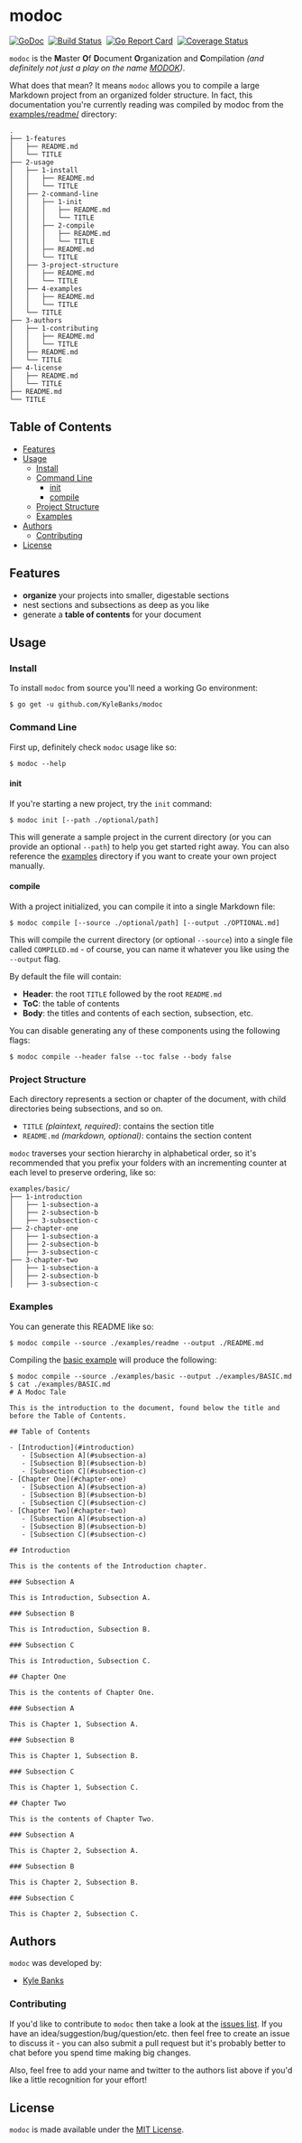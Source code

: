 # modoc

[![GoDoc](https://godoc.org/github.com/KyleBanks/modoc?status.svg)](https://godoc.org/github.com/KyleBanks/modoc)&nbsp; 
[![Build Status](https://travis-ci.org/KyleBanks/modoc.svg?branch=master)](https://travis-ci.org/KyleBanks/modoc)&nbsp;
[![Go Report Card](https://goreportcard.com/badge/github.com/KyleBanks/modoc)](https://goreportcard.com/report/github.com/KyleBanks/modoc)&nbsp;
[![Coverage Status](https://coveralls.io/repos/github/KyleBanks/modoc/badge.svg?branch=master)](https://coveralls.io/github/KyleBanks/modoc?branch=master)

`modoc` is the **M**aster **O**f **D**ocument **O**rganization and **C**ompilation *(and definitely not just a play on the name [MODOK](https://en.wikipedia.org/wiki/MODOK))*.

What does that mean? It means `modoc` allows you to compile a large Markdown project from an organized folder structure. In fact, this documentation you're currently reading was compiled by modoc from the [examples/readme/](./examples/readme) directory:

```
.
├── 1-features
│   ├── README.md
│   └── TITLE
├── 2-usage
│   ├── 1-install
│   │   ├── README.md
│   │   └── TITLE
│   ├── 2-command-line
│   │   ├── 1-init
│   │   │   ├── README.md
│   │   │   └── TITLE
│   │   ├── 2-compile
│   │   │   ├── README.md
│   │   │   └── TITLE
│   │   ├── README.md
│   │   └── TITLE
│   ├── 3-project-structure
│   │   ├── README.md
│   │   └── TITLE
│   ├── 4-examples
│   │   ├── README.md
│   │   └── TITLE
│   └── TITLE
├── 3-authors
│   ├── 1-contributing
│   │   ├── README.md
│   │   └── TITLE
│   ├── README.md
│   └── TITLE
├── 4-license
│   ├── README.md
│   └── TITLE
├── README.md
└── TITLE
```


## Table of Contents

- [Features](#features)
- [Usage](#usage)
   - [Install](#install)
   - [Command Line](#command-line)
      - [init](#init)
      - [compile](#compile)
   - [Project Structure](#project-structure)
   - [Examples](#examples)
- [Authors](#authors)
   - [Contributing](#contributing)
- [License](#license)

## Features

- **organize** your projects into smaller, digestable sections
- nest sections and subsections as deep as you like
- generate a **table of contents** for your document

## Usage



### Install

To install `modoc` from source you'll need a working Go environment:

```
$ go get -u github.com/KyleBanks/modoc
```

### Command Line

First up, definitely check `modoc` usage like so: 

```
$ modoc --help
```


#### init

If you're starting a new project, try the `init` command:

```
$ modoc init [--path ./optional/path]
```

This will generate a sample project in the current directory (or you can provide an optional `--path`) to help you get started right away. You can also reference the [examples](./examples) directory if you want to create your own project manually.

#### compile

With a project initialized, you can compile it into a single Markdown file:

```
$ modoc compile [--source ./optional/path] [--output ./OPTIONAL.md]
```

This will compile the current directory (or optional `--source`) into a single file called `COMPILED.md` - of course, you can name it whatever you like using the `--output` flag. 

By default the file will contain:

- **Header**: the root `TITLE` followed by the root `README.md`
- **ToC**: the table of contents
- **Body**: the titles and contents of each section, subsection, etc.

You can disable generating any of these components using the following flags:

```
$ modoc compile --header false --toc false --body false
```

### Project Structure

Each directory represents a section or chapter of the document, with child directories being subsections, and so on.

- `TITLE` *(plaintext, required)*: contains the section title
- `README.md` *(markdown, optional)*: contains the section content

`modoc` traverses your section hierarchy in alphabetical order, so it's recommended that you prefix your folders with an incrementing counter at each level to preserve ordering, like so:

```
examples/basic/
├── 1-introduction
│   ├── 1-subsection-a
│   ├── 2-subsection-b
│   ├── 3-subsection-c
├── 2-chapter-one
│   ├── 1-subsection-a
│   ├── 2-subsection-b
│   ├── 3-subsection-c
├── 3-chapter-two
│   ├── 1-subsection-a
│   ├── 2-subsection-b
│   ├── 3-subsection-c
```

### Examples

You can generate this README like so:

```
$ modoc compile --source ./examples/readme --output ./README.md
```

Compiling the [basic example](./examples/basic) will produce the following:

```
$ modoc compile --source ./examples/basic --output ./examples/BASIC.md
$ cat ./examples/BASIC.md
# A Modoc Tale

This is the introduction to the document, found below the title and before the Table of Contents.

## Table of Contents

- [Introduction](#introduction)
   - [Subsection A](#subsection-a)
   - [Subsection B](#subsection-b)
   - [Subsection C](#subsection-c)
- [Chapter One](#chapter-one)
   - [Subsection A](#subsection-a)
   - [Subsection B](#subsection-b)
   - [Subsection C](#subsection-c)
- [Chapter Two](#chapter-two)
   - [Subsection A](#subsection-a)
   - [Subsection B](#subsection-b)
   - [Subsection C](#subsection-c)

## Introduction

This is the contents of the Introduction chapter.

### Subsection A

This is Introduction, Subsection A.

### Subsection B

This is Introduction, Subsection B.

### Subsection C

This is Introduction, Subsection C.

## Chapter One

This is the contents of Chapter One.

### Subsection A

This is Chapter 1, Subsection A.

### Subsection B

This is Chapter 1, Subsection B.

### Subsection C

This is Chapter 1, Subsection C.

## Chapter Two

This is the contents of Chapter Two.

### Subsection A

This is Chapter 2, Subsection A.

### Subsection B

This is Chapter 2, Subsection B.

### Subsection C

This is Chapter 2, Subsection C.
```

## Authors

`modoc` was developed by:

- [Kyle Banks](https://twitter.com/kylewbanks)

### Contributing

If you'd like to contribute to `modoc` then take a look at the [issues list](https://github.com/KyleBanks/modoc/issues). If you have an idea/suggestion/bug/question/etc. then feel free to create an issue to discuss it - you can also submit a pull request but it's probably better to chat before you spend time making big changes. 

Also, feel free to add your name and twitter to the authors list above if you'd like a little recognition for your effort!

## License

`modoc` is made available under the [MIT License](./LICENSE).

